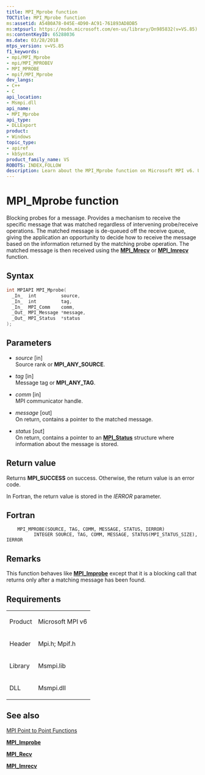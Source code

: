 ```yaml
---
title: MPI_Mprobe function
TOCTitle: MPI_Mprobe function
ms:assetid: A54B0A78-045E-4D90-AC91-761893AD8DB5
ms:mtpsurl: https://msdn.microsoft.com/en-us/library/Dn985832(v=VS.85)
ms:contentKeyID: 65288036
ms.date: 03/28/2018
mtps_version: v=VS.85
f1_keywords:
- mpi/MPI_Mprobe
- mpi/MPI_MPROBEV
- MPI_MPROBE
- mpif/MPI_Mprobe
dev_langs:
- C++
- C
api_location:
- Msmpi.dll
api_name:
- MPI_Mprobe
api_type:
- DLLExport
product:
- Windows
topic_type:
- apiref
- kbSyntax
product_family_name: VS
ROBOTS: INDEX,FOLLOW
description: Learn about the MPI_Mprobe function on Microsoft MPI v6. Understand its syntax, parameters, return value, and how it provides a mechanism for message passing.
---
```


# MPI\_Mprobe function

Blocking probes for a message. Provides a mechanism to receive the specific message that was matched regardless of intervening probe/receive operations. The matched message is de-queued off the receive queue, giving the application an opportunity to decide how to receive the message based on the information returned by the matching probe operation. The matched message is then received using the [**MPI\_Mrecv**](mpi-mrecv-function.md) or [**MPI\_Imrecv**](mpi-imrecv-function.md) function.

## Syntax

``` c++
int MPIAPI MPI_Mprobe(
  _In_  int         source,
  _In_  int         tag,
  _In_  MPI_Comm    comm,
  _Out_ MPI_Message *message,
  _Out_ MPI_Status  *status
);
```

## Parameters

  - *source* \[in\]  
    Source rank or **MPI\_ANY\_SOURCE**.

  - *tag* \[in\]  
    Message tag or **MPI\_ANY\_TAG**.

  - *comm* \[in\]  
    MPI communicator handle.

  - *message* \[out\]  
    On return, contains a pointer to the matched message.

  - *status* \[out\]  
    On return, contains a pointer to an [**MPI\_Status**](mpi-status-structure.md) structure where information about the message is stored.

## Return value

Returns **MPI\_SUCCESS** on success. Otherwise, the return value is an error code.

In Fortran, the return value is stored in the *IERROR* parameter.

## Fortran

``` FORTRAN
    MPI_MPROBE(SOURCE, TAG, COMM, MESSAGE, STATUS, IERROR)
          INTEGER SOURCE, TAG, COMM, MESSAGE, STATUS(MPI_STATUS_SIZE), IERROR
```

## Remarks

This function behaves like [**MPI\_Improbe**](mpi-improbe-function.md) except that it is a blocking call that returns only after a matching message has been found.

## Requirements

<table>
<colgroup>
<col/>
<col/>
</colgroup>
<tbody>
<tr class="odd">
<td><p>Product</p></td>
<td><p>Microsoft MPI v6</p></td>
</tr>
<tr class="even">
<td><p>Header</p></td>
<td>Mpi.h;
Mpif.h</td>
</tr>
<tr class="odd">
<td><p>Library</p></td>
<td>Msmpi.lib</td>
</tr>
<tr class="even">
<td><p>DLL</p></td>
<td>Msmpi.dll</td>
</tr>
</tbody>
</table>


## See also

[MPI Point to Point Functions](mpi-point-to-point-functions.md)

[**MPI\_Improbe**](mpi-improbe-function.md)

[**MPI\_Recv**](mpi-recv-function.md)

[**MPI\_Imrecv**](mpi-imrecv-function.md)

